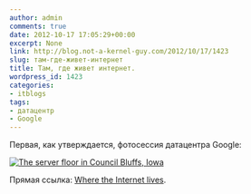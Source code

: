 ```yaml
---
author: admin
comments: true
date: 2012-10-17 17:05:29+00:00
excerpt: None
link: http://blog.not-a-kernel-guy.com/2012/10/17/1423
slug: там-где-живет-интернет
title: Там, где живет интернет.
wordpress_id: 1423
categories:
- itblogs
tags:
- датацентр
- Google
---
```


Первая, как утверждается, фотосессия датацентра Google:

[![The server floor in Council Bluffs, Iowa](http://blog.not-a-kernel-guy.com/wp-content/uploads/2012/10/GOOGLE_CBF_009.jpg)](http://googleblog.blogspot.com/2012/10/googles-data-centers-inside-look.html)

Прямая ссылка: [Where the Internet lives](http://www.google.com/about/datacenters/gallery).
